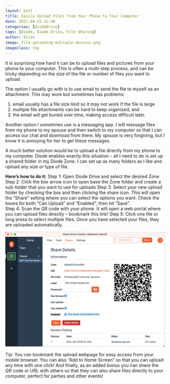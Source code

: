 ```yaml
---
layout: post
title: Easily Upload Files from Your Phone to Your Computer
date: 2021-08-25 11:48
categories: [DiodeDrive]
tags: [Diode, Diode Drive, File Sharing]
author: Allen
image: file-uploading-multiple-devices.png
imageclass: top
---
```

It is surprising how hard it can be to upload files and pictures from your phone to your computer.  This is often a multi-step process, and can be tricky depending on the size of the file or number of files you want to upload.  

The option I usually go with is to use email to send the file to myself as an attachment.  This may work but sometimes has problems:  
1) email usually has a file size limit so it may not work if the file is large
2) multiple file attachments can be hard to keep organized, and 
3) the email will get buried over time, making access difficult later.  

Another option I sometimes use is a messaging app.  I will message files from my phone to my spouse and then switch to my computer so that I can access our chat and download from there.  My spouse is very forgiving, but I know it is annoying for her to get these messages.  

A much better solution would be to upload a file directly from my phone to my computer.  Diode enables exactly this situation - all I need to do is set up a shared folder in my Diode Zone.  I can set up as many folders as I like and upload any size or type of file.  

**Here’s how to do it:**
Step 1: Open Diode Drive and select the desired Zone
Step 2: Click the box arrow icon to open base the Zone folder and create a sub-folder that you want to use for uploads
Step 3: Select your new upload folder by checking the box and then clicking the share icon.  This will open the “Share” setting where you can select the options you want.  Check the boxes for both “Can Upload” and “Enabled”, then hit “Save”.  
Step 4: Scan the QR code with your phone.  It will open a web portal where you can upload files directly – bookmark this link! 
Step 5: Click one file or long press to select multiple files.  Once you have selected your files, they are uploaded automatically.

<p align="center"><a href="https://vimeo.com/562684103"><img src="images/blog/file-uploading-share-zone-2.png"></a></p>

Tip:
You can bookmark the upload webpage for easy access from your mobile browser.  You can also “Add to Home Screen” so that you can upload any time with one click!  And finally, as an added bonus you can share the QR code or URL with others so that they can also share files directly to your computer, perfect for parties and other events!

